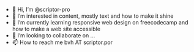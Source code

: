 - 👋 Hi, I’m @scriptor-pro
- 👀 I’m interested in content, mostly text and how to make it shine
- 🌱 I’m currently learning responsive web design on freecodecamp and how to make a web site accessible 
- 💞️ I’m looking to collaborate on ...
- 📫 How to reach me bvh AT scriptor.por

<!---
scriptor-pro/scriptor-pro is a ✨ special ✨ repository because its `README.md` (this file) appears on your GitHub profile.
You can click the Preview link to take a look at your changes.
--->
